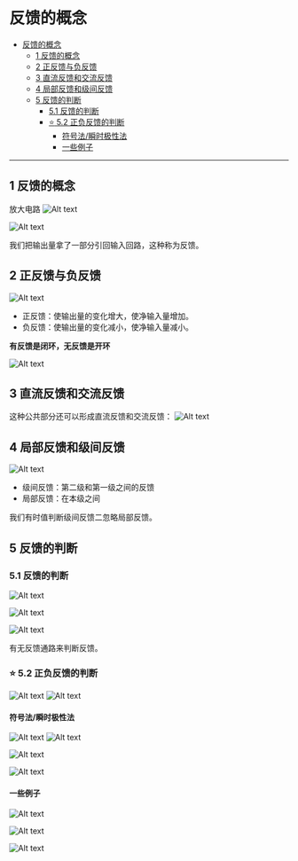 # 反馈的概念  


<!-- @import "[TOC]" {cmd="toc" depthFrom=1 depthTo=6 orderedList=false} -->

<!-- code_chunk_output -->

- [反馈的概念](#反馈的概念)
  - [1 反馈的概念](#1-反馈的概念)
  - [2 正反馈与负反馈](#2-正反馈与负反馈)
  - [3 直流反馈和交流反馈](#3-直流反馈和交流反馈)
  - [4 局部反馈和级间反馈](#4-局部反馈和级间反馈)
  - [5 反馈的判断](#5-反馈的判断)
    - [5.1 反馈的判断](#51-反馈的判断)
    - [:star: 5.2 正负反馈的判断](#star-52-正负反馈的判断)
      - [符号法/瞬时极性法](#符号法瞬时极性法)
      - [一些例子](#一些例子)

<!-- /code_chunk_output -->

---

## 1 反馈的概念  

放大电路
![Alt text](image-11.png)

![Alt text](image.png)

我们把输出量拿了一部分引回输入回路，这种称为反馈。

## 2 正反馈与负反馈

![Alt text](image-1.png)

- 正反馈：使输出量的变化增大，使净输入量增加。
- 负反馈：使输出量的变化减小，使净输入量减小。

**有反馈是闭环，无反馈是开环**

![Alt text](image-2.png)


## 3 直流反馈和交流反馈  


这种公共部分还可以形成直流反馈和交流反馈：
![Alt text](image-3.png)


## 4 局部反馈和级间反馈  


![Alt text](image-4.png)

- 级间反馈：第二级和第一级之间的反馈
- 局部反馈：在本级之间

我们有时值判断级间反馈二忽略局部反馈。



## 5 反馈的判断  

### 5.1 反馈的判断

![Alt text](image-8.png)

![Alt text](image-9.png)

![Alt text](image-10.png)

有无反馈通路来判断反馈。

### :star: 5.2 正负反馈的判断  

![Alt text](image-12.png)
![Alt text](image-13.png)

#### 符号法/瞬时极性法

![Alt text](image-17.png)
![Alt text](image-14.png)

![Alt text](image-15.png)

![Alt text](image-16.png)

#### 一些例子  

![Alt text](image-18.png)

![Alt text](image-19.png)

![Alt text](image-20.png)